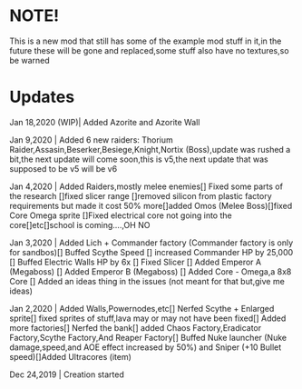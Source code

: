 # NOTE!
This is a new mod that still has some of the example mod stuff in it,in the future these will be gone and replaced,some stuff also have no textures,so be warned

# Updates
Jan 18,2020 (WIP)|
Added Azorite and Azorite Wall

Jan 9,2020 |
Added 6 new raiders: Thorium Raider,Assasin,Beserker,Besiege,Knight,Nortix (Boss),update was rushed a bit,the next update will come soon,this is v5,the next update that was supposed to be v5 will be v6

Jan 4,2020 |
Added Raiders,mostly melee enemies[] Fixed some parts of the research []fixed slicer range []removed silicon from plastic factory requirements but made it cost 50% more[]added Omos (Melee Boss)[]fixed Core Omega sprite []Fixed electrical core not going into the core[]etc[]school is coming....,OH NO

Jan 3,2020 |
Added Lich + Commander factory (Commander factory is only for sandbos)[] Buffed Scythe Speed [] increased Commander HP by 25,000 [] Buffed Electric Walls HP by 6x [] Fixed Slicer [] Added Emperor A (Megaboss) [] Added Emperor B (Megaboss) [] Added Core - Omega,a 8x8 Core [] Added an ideas thing in the issues (not meant for that but,give me ideas)

Jan 2,2020 |
Added Walls,Powernodes,etc[]
Nerfed Scythe + Enlarged sprite[]
fixed sprites of stuff,lava may or may not have been fixed[]
Added more factories[]
Nerfed the bank[]
added Chaos Factory,Eradicator Factory,Scythe Factory,And Reaper Factory[]
Buffed Nuke launcher (Nuke damage,speed,and AOE effect increased by 50%) and Sniper (+10 Bullet speed)[]Added Ultracores (item)

Dec 24,2019 |
Creation started
